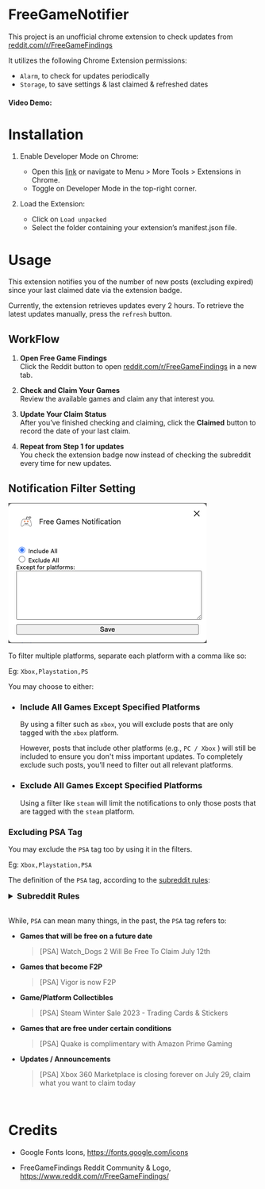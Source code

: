# FreeGameNotifier

This project is an unofficial chrome extension to check updates from [reddit.com/r/FreeGameFindings](https://www.reddit.com/r/FreeGameFindings)

It utilizes the following Chrome Extension permissions:

- `Alarm`, to check for updates periodically
- `Storage`, to save settings & last claimed & refreshed dates

#### Video Demo: <URL HERE>

# Installation

1. Enable Developer Mode on Chrome:

   - Open this [link](chrome://extensions/) or navigate to Menu > More Tools > Extensions in Chrome.
   - Toggle on Developer Mode in the top-right corner.

2. Load the Extension:

   - Click on `Load unpacked`
   - Select the folder containing your extension’s manifest.json file.

# Usage

This extension notifies you of the number of new posts (excluding expired) since your last claimed date via the extension badge.

Currently, the extension retrieves updates every 2 hours.
To retrieve the latest updates manually, press the `refresh` button.

## WorkFlow

1. **Open Free Game Findings**  
   Click the Reddit button to open [reddit.com/r/FreeGameFindings](https://www.reddit.com/r/FreeGameFindings) in a new tab.

2. **Check and Claim Your Games**  
   Review the available games and claim any that interest you.

3. **Update Your Claim Status**  
   After you’ve finished checking and claiming, click the **Claimed** button to record the date of your last claim.

4. **Repeat from Step 1 for updates**  
   You check the extension badge now instead of checking the subreddit every time for new updates.

## Notification Filter Setting

<img src="./docs/settings.png" alt="settings" width="400"/>

To filter multiple platforms, separate each platform with a comma like so:

Eg: `Xbox,Playstation,PS`

You may choose to either:

- ### Include All Games Except Specified Platforms

  By using a filter such as `xbox`, you will exclude posts that are only tagged with the `xbox` platform.

  However, posts that include other platforms (e.g., `PC / Xbox` ) will still be included to ensure you don't miss important updates. To completely exclude such posts, you’ll need to filter out all relevant platforms.

- ### Exclude All Games Except Specified Platforms

  Using a filter like `steam` will limit the notifications to only those posts that are tagged with the `steam` platform.

### Excluding PSA Tag

You may exclude the `PSA` tag too by using it in the filters.

Eg: `Xbox,Playstation,PSA`

The definition of the `PSA` tag, according to the [subreddit rules](https://www.reddit.com/r/FreeGameFindings/wiki/rules/):

<details>
<summary style="font-size: 1.17em; font-weight: bold;">
   Subreddit Rules
</summary>

> 7.If the offer you're posting isn't avilable yet, or is scheduled for later, you cannot post it. There can be exceptions for times where you need to do something prior to prepare or something like that.

>12. PSAs for Related Content Are Allowed
Our above rules exclude and remove a lot of content from being posted on FGF, but often times there are things that might be relevant to the FGF community, that wouldn't fit within the ruleset. Reminders of the latest Amazon Prime free game promotions wouldn't really be free, but it is relevant to a lot of the community. So on a case-by-case basis, things like that, and some other items are fine to post as [PSA].
</details>

<br>

While, `PSA` can mean many things, in the past, the `PSA` tag refers to:

- **Games that will be free on a future date**

   > [PSA] Watch_Dogs 2 Will Be Free To Claim July 12th
- **Games that become F2P**
   > [PSA] Vigor is now F2P

- **Game/Platform Collectibles**
   > [PSA] Steam Winter Sale 2023 - Trading Cards & Stickers

- **Games that are free under certain conditions**
   > [PSA] Quake is complimentary with Amazon Prime Gaming

- **Updates / Announcements**
   > [PSA] Xbox 360 Marketplace is closing forever on July 29, claim what you want to claim today

<br>

# Credits

- Google Fonts Icons, https://fonts.google.com/icons

- FreeGameFindings Reddit Community & Logo, https://www.reddit.com/r/FreeGameFindings/

